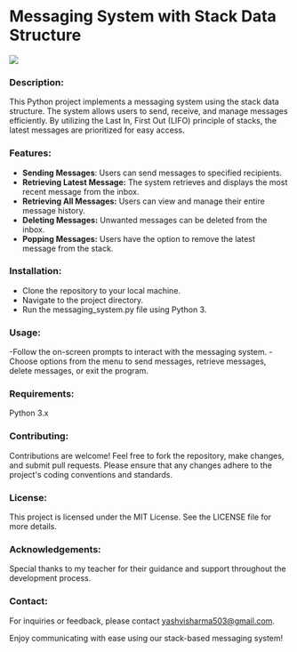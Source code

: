# Messaging System with Stack Data Structure
![](https://images.unsplash.com/photo-1611606063065-ee7946f0787a?q=80&w=1974&auto=format&fit=crop&ixlib=rb-4.0.3&ixid=M3wxMjA3fDB8MHxwaG90by1wYWdlfHx8fGVufDB8fHx8fA%3D%3D)
### Description:
This Python project implements a messaging system using the stack data structure. The system allows users to send, receive, and manage messages efficiently. By utilizing the Last In, First Out (LIFO) principle of stacks, the latest messages are prioritized for easy access.

### Features:
- **Sending Messages**: Users can send messages to specified recipients.
- **Retrieving Latest Message:** The system retrieves and displays the most recent message from the inbox.
- **Retrieving All Messages:** Users can view and manage their entire message history.
- **Deleting Messages:** Unwanted messages can be deleted from the inbox.
- **Popping Messages:** Users have the option to remove the latest message from the stack.

### Installation:
- Clone the repository to your local machine.
- Navigate to the project directory.
- Run the messaging_system.py file using Python 3.

### Usage:
-Follow the on-screen prompts to interact with the messaging system.
-Choose options from the menu to send messages, retrieve messages, delete messages, or exit the program.

### Requirements:
Python 3.x

### Contributing:
Contributions are welcome! Feel free to fork the repository, make changes, and submit pull requests. Please ensure that any changes adhere to the project's coding conventions and standards.

### License:
This project is licensed under the MIT License. See the LICENSE file for more details.

### Acknowledgements:
Special thanks to my teacher for their guidance and support throughout the development process.

### Contact:
For inquiries or feedback, please contact yashvisharma503@gmail.com.

Enjoy communicating with ease using our stack-based messaging system!
